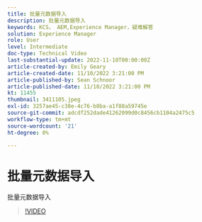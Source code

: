 ```yaml
---
title: 批量元数据导入
description: 批量元数据导入
keywords: KCS， AEM,Experience Manager，疑难解答
solution: Experience Manager
role: User
level: Intermediate
doc-type: Technical Video
last-substantial-update: 2022-11-10T00:00:00Z
article-created-by: Emily Geary
article-created-date: 11/10/2022 3:21:00 PM
article-published-by: Sean Schnoor
article-published-date: 11/10/2022 3:21:00 PM
kt: 11455
thumbnail: 3411105.jpeg
exl-id: 3257ae45-c38e-4c76-b8ba-a1f88a59745e
source-git-commit: adcdf252dade41262099d0c8456cb1104a2475c5
workflow-type: tm+mt
source-wordcount: '21'
ht-degree: 0%

---
```


# 批量元数据导入

批量元数据导入

>[!VIDEO](https://video.tv.adobe.com/v/3411105/?quality=12&learn=on)
